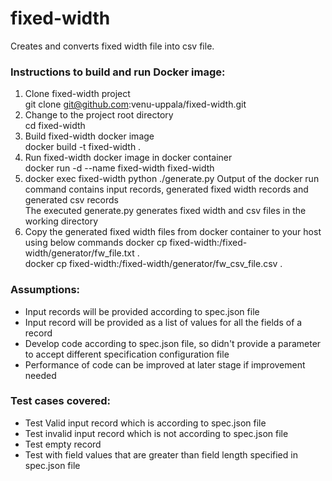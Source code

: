 # fixed-width
Creates and converts fixed width file into csv file. 

### Instructions to build and run Docker image:
1) Clone fixed-width project<br>
    git clone git@github.com:venu-uppala/fixed-width.git<br>
2) Change to the project root directory<br>
    cd fixed-width<br>
3) Build fixed-width docker image<br> 
    docker build -t fixed-width .<br>
4) Run fixed-width docker image in docker container<br> 
     docker run -d --name fixed-width fixed-width<br>
5) docker exec fixed-width python ./generate.py
   Output of the docker run command contains input records, generated fixed width records and generated csv records<br>
   The executed generate.py generates fixed width and csv files in the working directory<br>
6) Copy the generated fixed width files from docker container to your host using below commands
    docker cp fixed-width:/fixed-width/generator/fw_file.txt .  
    docker cp fixed-width:/fixed-width/generator/fw_csv_file.csv . 
### Assumptions:
- Input records will be provided according to spec.json file
- Input record will be provided as a list of values for all the fields of a record
- Develop code according to spec.json file, so didn't provide a parameter to accept different specification configuration file
- Performance of code can be improved at later stage if improvement needed

### Test cases covered:
- Test Valid input record which is according to spec.json file
- Test invalid input record which is not according to spec.json file
- Test empty record
- Test with field values that are greater than field length specified in spec.json file
